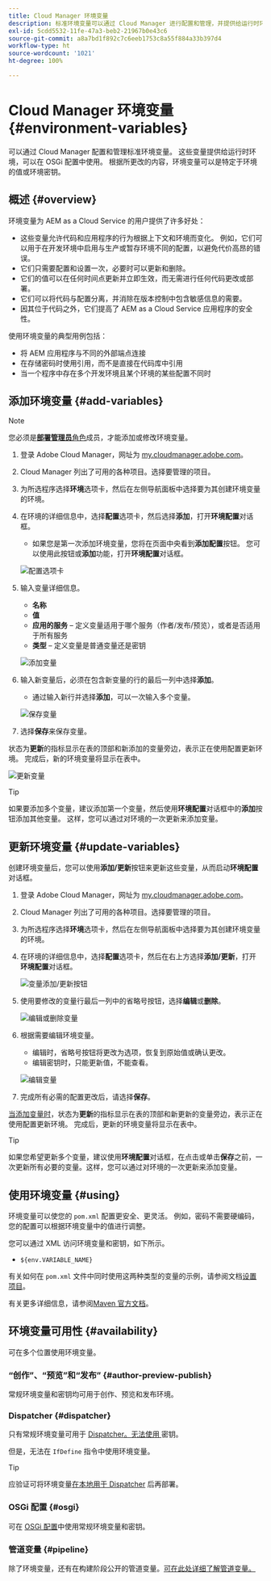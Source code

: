 ```yaml
---
title: Cloud Manager 环境变量
description: 标准环境变量可以通过 Cloud Manager 进行配置和管理，并提供给运行时环境，以便在 OSGi 配置中使用。
exl-id: 5cdd5532-11fe-47a3-beb2-21967b0e43c6
source-git-commit: a8a7bd1f892c7c6eeb1753c8a55f884a33b397d4
workflow-type: ht
source-wordcount: '1021'
ht-degree: 100%

---
```



# Cloud Manager 环境变量 {#environment-variables}

可以通过 Cloud Manager 配置和管理标准环境变量。 这些变量提供给运行时环境，可以在 OSGi 配置中使用。 根据所更改的内容，环境变量可以是特定于环境的值或环境密钥。

## 概述 {#overview}

环境变量为 AEM as a Cloud Service 的用户提供了许多好处：

* 这些变量允许代码和应用程序的行为根据上下文和环境而变化。 例如，它们可以用于在开发环境中启用与生产或暂存环境不同的配置，以避免代价高昂的错误。
* 它们只需要配置和设置一次，必要时可以更新和删除。
* 它们的值可以在任何时间点更新并立即生效，而无需进行任何代码更改或部署。
* 它们可以将代码与配置分离，并消除在版本控制中包含敏感信息的需要。
* 因其位于代码之外，它们提高了 AEM as a Cloud Service 应用程序的安全性。

使用环境变量的典型用例包括：

* 将 AEM 应用程序与不同的外部端点连接
* 在存储密码时使用引用，而不是直接在代码库中引用
* 当一个程序中存在多个开发环境且某个环境的某些配置不同时

## 添加环境变量 {#add-variables}

>[!NOTE]
>
>您必须是&#x200B;[**部署管理员**&#x200B;角色](/help/onboarding/cloud-manager-introduction.md#role-based-premissions)成员，才能添加或修改环境变量。

1. 登录 Adobe Cloud Manager，网址为 [my.cloudmanager.adobe.com](https://my.cloudmanager.adobe.com/)。
1. Cloud Manager 列出了可用的各种项目。选择要管理的项目。
1. 为所选程序选择&#x200B;**环境**&#x200B;选项卡，然后在左侧导航面板中选择要为其创建环境变量的环境。
1. 在环境的详细信息中，选择&#x200B;**配置**&#x200B;选项卡，然后选择&#x200B;**添加**，打开&#x200B;**环境配置**&#x200B;对话框。
   * 如果您是第一次添加环境变量，您将在页面中央看到&#x200B;**添加配置**&#x200B;按钮。 您可以使用此按钮或&#x200B;**添加**&#x200B;功能，打开&#x200B;**环境配置**&#x200B;对话框。

   ![配置选项卡](assets/configuration-tab.png)

1. 输入变量详细信息。
   * **名称**
   * **值**
   * **应用的服务** – 定义变量适用于哪个服务（作者/发布/预览），或者是否适用于所有服务
   * **类型** – 定义变量是普通变量还是密钥

   ![添加变量](assets/add-variable.png)

1. 输入新变量后，必须在包含新变量的行的最后一列中选择&#x200B;**添加**。
   * 通过输入新行并选择&#x200B;**添加**，可以一次输入多个变量。

   ![保存变量](assets/save-variables.png)

1. 选择&#x200B;**保存**&#x200B;来保存变量。

状态为&#x200B;**更新**&#x200B;的指标显示在表的顶部和新添加的变量旁边，表示正在使用配置更新环境。 完成后，新的环境变量将显示在表中。

![更新变量](assets/updating-variables.png)

>[!TIP]
>
>如果要添加多个变量，建议添加第一个变量，然后使用&#x200B;**环境配置**&#x200B;对话框中的&#x200B;**添加**&#x200B;按钮添加其他变量。 这样，您可以通过对环境的一次更新来添加变量。

## 更新环境变量 {#update-variables}

创建环境变量后，您可以使用&#x200B;**添加/更新**&#x200B;按钮来更新这些变量，从而启动&#x200B;**环境配置**&#x200B;对话框。

1. 登录 Adobe Cloud Manager，网址为 [my.cloudmanager.adobe.com](https://my.cloudmanager.adobe.com/)。
1. Cloud Manager 列出了可用的各种项目。选择要管理的项目。
1. 为所选程序选择&#x200B;**环境**&#x200B;选项卡，然后在左侧导航面板中选择要为其创建环境变量的环境。
1. 在环境的详细信息中，选择&#x200B;**配置**&#x200B;选项卡，然后在右上方选择&#x200B;**添加/更新**，打开&#x200B;**环境配置**&#x200B;对话框。

   ![变量添加/更新按钮](assets/add-update-variables.png)

1. 使用要修改的变量行最后一列中的省略号按钮，选择&#x200B;**编辑**&#x200B;或&#x200B;**删除**。

   ![编辑或删除变量](assets/edit-delete-variable.png)

1. 根据需要编辑环境变量。
   * 编辑时，省略号按钮将更改为选项，恢复到原始值或确认更改。
   * 编辑密钥时，只能更新值，不能查看。

   ![编辑变量](assets/edit-variable.png)

1. 完成所有必需的配置更改后，请选择&#x200B;**保存**。

[当添加变量时](#add-variables)，状态为&#x200B;**更新**&#x200B;的指标显示在表的顶部和新更新的变量旁边，表示正在使用配置更新环境。 完成后，更新的环境变量将显示在表中。

>[!TIP]
>
>如果您希望更新多个变量，建议使用&#x200B;**环境配置**&#x200B;对话框，在点击或单击&#x200B;**保存**&#x200B;之前，一次更新所有必要的变量。这样，您可以通过对环境的一次更新来添加变量。

## 使用环境变量 {#using}

环境变量可以使您的 `pom.xml` 配置更安全、更灵活。 例如，密码不需要硬编码，您的配置可以根据环境变量中的值进行调整。

您可以通过 XML 访问环境变量和密钥，如下所示。

* `${env.VARIABLE_NAME}`

有关如何在 `pom.xml` 文件中同时使用这两种类型的变量的示例，请参阅文档[设置项目](/help/implementing/cloud-manager/getting-access-to-aem-in-cloud/setting-up-project.md#password-protected-maven-repository-support-password-protected-maven-repositories)。

有关更多详细信息，请参阅[Maven 官方文档](https://maven.apache.org/settings.html#quick-overview)。

## 环境变量可用性 {#availability}

可在多个位置使用环境变量。

### “创作”、“预览”和“发布” {#author-preview-publish}

常规环境变量和密钥均可用于创作、预览和发布环境。

### Dispatcher {#dispatcher}

只有常规环境变量可用于 [Dispatcher。无法使用 ](https://experienceleague.adobe.com/docs/experience-manager-dispatcher/using/dispatcher.html) 密钥。

但是，无法在 `IfDefine` 指令中使用环境变量。

>[!TIP]
>
>应验证可将环境变量[在本地用于 Dispatcher](https://experienceleague.adobe.com/docs/experience-manager-learn/cloud-service/local-development-environment-set-up/dispatcher-tools.html) 后再部署。

### OSGi 配置 {#osgi}

可在 [OSGi 配置](/help/implementing/deploying/configuring-osgi.md)中使用常规环境变量和密钥。

### 管道变量 {#pipeline}

除了环境变量，还有在构建阶段公开的管道变量。[可在此处详细了解管道变量。](/help/implementing/cloud-manager/getting-access-to-aem-in-cloud/build-environment-details.md#pipeline-variables)
